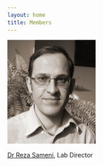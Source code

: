 ```yaml
---
layout: home
title: Members
---
```


<img width="200px" src="/assets/photos/rezasameni.jpg">

[Dr Reza Sameni](https://www.sameni.info), Lab Director

<!---  Researcher | Name & Current Position | Research During Collaboration | Years
<!--- ------------ | ------------- | ------------- | -------------
<!--- To be added |  To be added | To be added | To be added
<!---  ... |  ... | ... | ...
